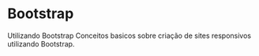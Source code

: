 # Bootstrap
Utilizando Bootstrap
Conceitos basicos sobre criação de sites responsivos utilizando Bootstrap.

